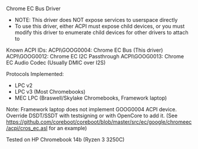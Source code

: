 Chrome EC Bus Driver

* NOTE: This driver does NOT expose services to userspace directly
* To use this driver, either ACPI must expose child devices, or you must modify this driver to enumerate child devices for other drivers to attach to

Known ACPI IDs:
	ACPI\GOOG0004: Chrome EC Bus (This driver)
	ACPI\GOOG0012: Chrome EC I2C Passthrough
	ACPI\GOOG0013: Chrome EC Audio Codec (Usually DMIC over I2S)

Protocols Implemented:
* LPC v2
* LPC v3 (Most Chromebooks)
* MEC LPC (Braswell/Skylake Chromebooks, Framework laptop)

Note: Framework laptop does not implement GOOG0004 ACPI device. Override DSDT/SSDT with testsigning or with OpenCore to add it. (See https://github.com/coreboot/coreboot/blob/master/src/ec/google/chromeec/acpi/cros_ec.asl for an example)

Tested on HP Chromebook 14b (Ryzen 3 3250C)